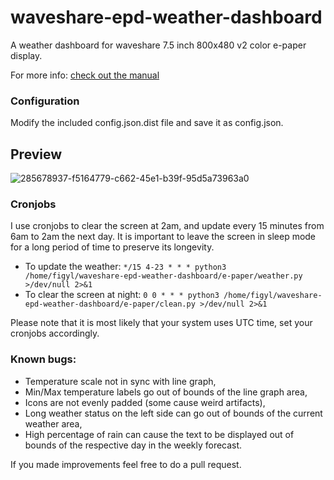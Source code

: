 # waveshare-epd-weather-dashboard

A weather dashboard for waveshare 7.5 inch 800x480 v2 color e-paper display.

For more info: [check out the manual](https://www.waveshare.com/wiki/7.5inch_e-Paper_HAT_(B))

### Configuration
Modify the included config.json.dist file and save it as config.json.

## Preview
![285678937-f5164779-c662-45e1-b39f-95d5a73963a0](https://github.com/figyl/waveshare-epd-weather-dashboard/assets/73833646/05b8c71c-dc8a-4c2d-bed6-faf771bf026a)


### Cronjobs
I use cronjobs to clear the screen at 2am, and update every 15 minutes from 6am to 2am the next day.
It is important to leave the screen in sleep mode for a long period of time to preserve its longevity.

- To update the weather:
``
*/15 4-23 * * * python3 /home/figyl/waveshare-epd-weather-dashboard/e-paper/weather.py >/dev/null 2>&1
``
- To clear the screen at night:
``
0 0 * * * python3 /home/figyl/waveshare-epd-weather-dashboard/e-paper/clean.py >/dev/null 2>&1
``

Please note that it is most likely that your system uses UTC time, set your cronjobs accordingly.

### Known bugs:
- Temperature scale not in sync with line graph,
- Min/Max temperature labels go out of bounds of the line graph area,
- Icons are not evenly padded (some cause weird artifacts),
- Long weather status on the left side can go out of bounds of the current weather area,
- High percentage of rain can cause the text to be displayed out of bounds of the respective day in the weekly forecast.

If you made improvements feel free to do a pull request.

